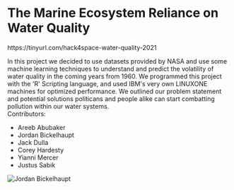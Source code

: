 

<h1>The Marine Ecosystem Reliance on Water Quality</h1> 
https://tinyurl.com/hack4space-water-quality-2021


In this project we decided to use datasets provided by NASA and use some machine learning techniques to understand and predict the volatility of water quality in the coming years from 1960. We programmed this project with the 'R' Scripting language, and used IBM's very own LINUXONE machines for optimized performance. We outlined our problem statement and potential solutions politicans and people alike can start combatting pollution within our water systems. 
\
Contributors:

* Areeb Abubaker 
* Jordan Bickelhaupt 
* Jack Dulla 
* Corey Hardesty 
* Yianni Mercer 
* Justus Sabik

![Jordan Bickelhaupt](https://user-images.githubusercontent.com/73396393/122985204-83b78e80-d363-11eb-9d75-09802d9de67a.jpg)
